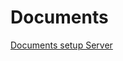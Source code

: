 # Documents
[Documents setup Server](https://drive.google.com/drive/folders/1Lc99CUvSm9ePoobaxTicrmkG75iyLA85?usp=drive_link)


